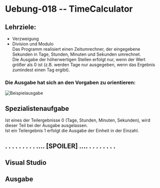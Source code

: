 # Uebung-018  --  TimeCalculator

## Lehrziele:  
 - Verzweigung  
 - Division und Modulo  
Das Programm realisiert einen Zeitumrechner, der eingegebene Sekunden in Tage, Stunden, Minuten und Sekunden umrechnet.  
Die Ausgabe der höherwertigen Stellen erfolgt nur, wenn der Wert größer als 0 ist (z.B. werden Tage nur ausgegeben, wenn das Ergebnis zumindest einen Tag ergibt).  

### Die Ausgabe hat sich an den Vorgaben zu orientieren:  
![Beispielausgabe](https://github.com/IxI-Enki/Uebung-018/assets/138018029/c3036210-d9c0-4551-9ca5-947cbf7de037)


## Spezialistenaufgabe
Ist eines der Teilergebnisse 0 (Tage, Stunden, Minuten, Sekunden), wird dieser Teil bei der Ausgabe ausgelassen.   
Ist ein Teilergebnis 1 erfolgt die Ausgabe der Einheit in der Einzahl.  


## . . . . . . . . . .... [SPOILER] .... . . . . . . . . 

## Visual Studio

## Ausgabe


